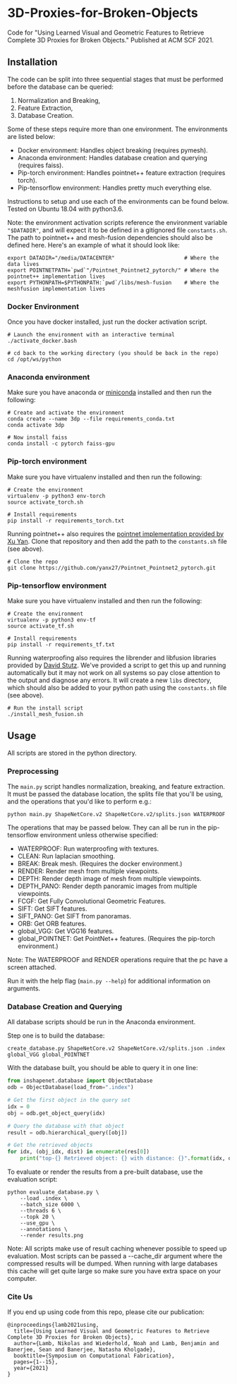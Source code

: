 # 3D-Proxies-for-Broken-Objects

Code for "Using Learned Visual and Geometric Features to Retrieve Complete 3D Proxies for Broken Objects." Published at ACM SCF 2021. 

## Installation

The code can be split into three sequential stages that must be performed before the database can be queried:

1) Normalization and Breaking,
2) Feature Extraction,
3) Database Creation.

Some of these steps require more than one environment. The environments are listed below:

- Docker environment: Handles object breaking (requires pymesh).
- Anaconda environment: Handles database creation and querying (requires faiss).
- Pip-torch environment: Handles pointnet++ feature extraction (requires torch).
- Pip-tensorflow environment: Handles pretty much everything else.

Instructions to setup and use each of the environments can be found below. Tested on Ubuntu 18.04 with python3.6.

Note: the environment activation scripts reference the environment variable `"$DATADIR"`, and will expect it to be defined in a gitignored file `constants.sh`. The path to pointnet++ and mesh-fusion dependencies should also be defined here. Here's an example of what it should look like:

```
export DATADIR="/media/DATACENTER"                      # Where the data lives
export POINTNETPATH=`pwd`"/Pointnet_Pointnet2_pytorch/" # Where the pointnet++ implementation lives
export PYTHONPATH=$PYTHONPATH:`pwd`/libs/mesh-fusion    # Where the meshfusion implementation lives
```

### Docker Environment

Once you have docker installed, just run the docker activation script.

```
# Launch the environment with an interactive terminal
./activate_docker.bash

# cd back to the working directory (you should be back in the repo)
cd /opt/ws/python
```

### Anaconda environment

Make sure you have anaconda or [miniconda](https://docs.conda.io/en/latest/miniconda.html) installed and then run the following:

```
# Create and activate the environment
conda create --name 3dp --file requirements_conda.txt
conda activate 3dp

# Now install faiss
conda install -c pytorch faiss-gpu
```

### Pip-torch environment

Make sure you have virtualenv installed and then run the following:

```
# Create the environment
virtualenv -p python3 env-torch
source activate_torch.sh

# Install requirements
pip install -r requirements_torch.txt
```

Running pointnet++ also requires the [pointnet implementation provided by Xu Yan](https://github.com/yanx27/Pointnet_Pointnet2_pytorch). Clone that repository and then add the path to the `constants.sh` file (see above). 

```
# Clone the repo 
git clone https://github.com/yanx27/Pointnet_Pointnet2_pytorch.git
```

### Pip-tensorflow environment

Make sure you have virtualenv installed and then run the following:

```
# Create the environment
virtualenv -p python3 env-tf
source activate_tf.sh

# Install requirements
pip install -r requirements_tf.txt
```

Running waterproofing also requires the librender and libfusion libraries provided by [David Stutz](https://github.com/davidstutz/mesh-fusion). We've provided a script to get this up and running automatically but it may not work on all systems so pay close attention to the output and diagnose any errors. It will create a new `libs` directory, which should also be added to your python path using the `constants.sh` file (see above).

```
# Run the install script
./install_mesh_fusion.sh
```

## Usage

All scripts are stored in the python directory.

### Preprocessing

The `main.py` script handles normalization, breaking, and feature extraction. It must be passed the database location, the splits file that you'll be using, and the operations that you'd like to perform e.g.:

```
python main.py ShapeNetCore.v2 ShapeNetCore.v2/splits.json WATERPROOF
```

The operations that may be passed below. They can all be run in the pip-tensorflow environment unless otherwise specified:
- WATERPROOF: Run waterproofing with textures.
- CLEAN: Run laplacian smoothing. 
- BREAK: Break mesh. (Requires the docker environment.)
- RENDER: Render mesh from multiple viewpoints. 
- DEPTH: Render depth image of mesh from multiple viewpoints.
- DEPTH_PANO: Render depth panoramic images from multiple viewpoints.
- FCGF: Get Fully Convolutional Geometric Features.
- SIFT: Get SIFT features. 
- SIFT_PANO: Get SIFT from panoramas.
- ORB: Get ORB features. 
- global_VGG: Get VGG16 features.
- global_POINTNET: Get PointNet++ features. (Requires the pip-torch environment.)

Note: The WATERPROOF and RENDER operations require that the pc have a screen attached. 

Run it with the help flag (`main.py --help`) for additional information on arguments.

### Database Creation and Querying

All database scripts should be run in the Anaconda environment.

Step one is to build the database:

```
create_database.py ShapeNetCore.v2 ShapeNetCore.v2/splits.json .index global_VGG global_POINTNET
```

With the database built, you should be able to query it in one line:

```python
from inshapenet.database import ObjectDatabase
odb = ObjectDatabase(load_from=".index")

# Get the first object in the query set
idx = 0
obj = odb.get_object_query(idx)

# Query the database with that object
result = odb.hierarchical_query([obj])

# Get the retrieved objects
for idx, (obj_idx, dist) in enumerate(res[0])
    print("top-{} Retrieved object: {} with distance: {}".format(idx, obj_idx, dist))
```

To evaluate or render the results from a pre-built database, use the evaluation script:

```
python evaluate_database.py \
    --load .index \
    --batch_size 6000 \
    --threads 6 \
    --topk 20 \
    --use_gpu \
    --annotations \
    --render results.png
```

Note: All scripts make use of result caching whenever possible to speed up evaluation. Most scripts can be passed a --cache_dir argument where the compressed results will be dumped. When running with large databases this cache will get quite large so make sure you have extra space on your computer.

### Cite Us
If you end up using code from this repo, please cite our publication:
```
@inproceedings{lamb2021using,
  title={Using Learned Visual and Geometric Features to Retrieve Complete 3D Proxies for Broken Objects},
  author={Lamb, Nikolas and Wiederhold, Noah and Lamb, Benjamin and Banerjee, Sean and Banerjee, Natasha Kholgade},
  booktitle={Symposium on Computational Fabrication},
  pages={1--15},
  year={2021}
}
```
